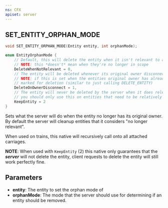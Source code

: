 ```yaml
---
ns: CFX
apiset: server
---
```

## SET_ENTITY_ORPHAN_MODE

```c
void SET_ENTITY_ORPHAN_MODE(Entity entity, int orphanMode);
```

```c
enum EntityOrphanMode {
    // Default, this will delete the entity when it isn't relevant to any players
    // NOTE: this *doesn't* mean when they're no longer in scope
    DeleteWhenNotRelevant = 0,
    // The entity will be deleted whenever its original owner disconnects
    // NOTE: if this is set when the entities original owner has already left it will be
    // marked for deletion (similar to just calling DELETE_ENTITY)
    DeleteOnOwnerDisconnect = 1,
    // The entity will never be deleted by the server when it does relevancy checks
    // you should only use this on entities that need to be relatively persistent
    KeepEntity = 2
}
```

Sets what the server will do when the entity no longer has its original owner. By default the server will cleanup entities that it considers "no longer relevant".

When used on trains, this native will recursively call onto all attached carriages.

**NOTE**: When used with `KeepEntity` (2) this native only guarantees that the ***server*** will not delete the entity, client requests to delete the entity will still work perfectly fine.

## Parameters
* **entity**: The entity to set the orphan mode of
* **orphanMode**: The mode that the server should use for determining if an entity should be removed.
